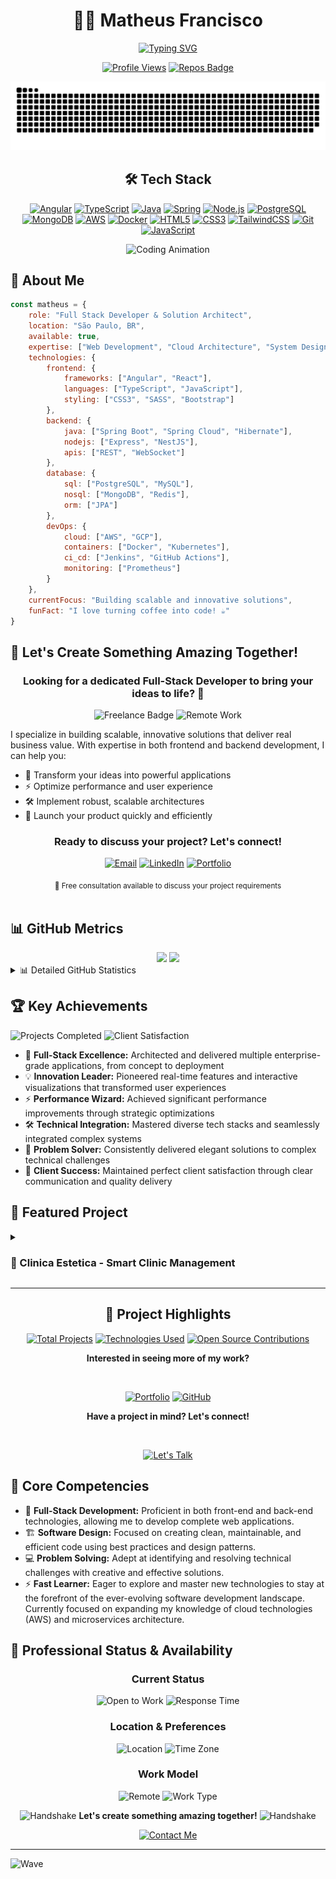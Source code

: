 <div align="center">

# 👨‍💻 Matheus Francisco

[![Typing SVG](https://readme-typing-svg.herokuapp.com?font=Fira+Code&pause=1000&color=2E9FD1&center=true&vCenter=true&width=435&lines=Full+Stack+Developer;Passionate+about+Technology;Always+Learning)](https://git.io/typing-svg)

[![Profile Views](https://komarev.com/ghpvc/?username=mathfrancisco&color=blue&style=flat-square)](https://github.com/mathfrancisco)
[![Repos Badge](https://badges.pufler.dev/repos/mathfrancisco)](https://badges.pufler.dev)

![Contribution Snake](https://raw.githubusercontent.com/platane/snk/output/github-contribution-grid-snake-dark.svg)

</div>

<div align="center">

## 🛠️ Tech Stack

[![Angular](https://img.shields.io/badge/Angular-DD0031?style=for-the-badge&logo=angular&logoColor=white)](https://angular.io/)
[![TypeScript](https://img.shields.io/badge/TypeScript-007ACC?style=for-the-badge&logo=typescript&logoColor=white)](https://www.typescriptlang.org/)
[![Java](https://img.shields.io/badge/Java-ED8B00?style=for-the-badge&logo=openjdk&logoColor=white)](https://www.java.com/)
[![Spring](https://img.shields.io/badge/Spring-6DB33F?style=for-the-badge&logo=spring&logoColor=white)](https://spring.io/)
[![Node.js](https://img.shields.io/badge/Node.js-43853D?style=for-the-badge&logo=node.js&logoColor=white)](https://nodejs.org/)
[![PostgreSQL](https://img.shields.io/badge/PostgreSQL-316192?style=for-the-badge&logo=postgresql&logoColor=white)](https://www.postgresql.org/)
[![MongoDB](https://img.shields.io/badge/MongoDB-4EA94B?style=for-the-badge&logo=mongodb&logoColor=white)](https://www.mongodb.com/)
[![AWS](https://img.shields.io/badge/AWS-232F3E?style=for-the-badge&logo=amazon-aws&logoColor=white)](https://aws.amazon.com/)
[![Docker](https://img.shields.io/badge/Docker-2496ED?style=for-the-badge&logo=docker&logoColor=white)](https://www.docker.com/)
[![HTML5](https://img.shields.io/badge/HTML5-E34F26?style=for-the-badge&logo=html5&logoColor=white)](https://developer.mozilla.org/en-US/docs/Web/Guide/HTML/HTML5)
[![CSS3](https://img.shields.io/badge/CSS3-1572B6?style=for-the-badge&logo=css3&logoColor=white)](https://developer.mozilla.org/en-US/docs/Web/CSS)
[![TailwindCSS](https://img.shields.io/badge/Tailwind_CSS-38B2AC?style=for-the-badge&logo=tailwind-css&logoColor=white)](https://tailwindcss.com/)
[![Git](https://img.shields.io/badge/Git-F05033?style=for-the-badge&logo=git&logoColor=white)](https://git-scm.com/)
[![JavaScript](https://img.shields.io/badge/JavaScript-F7DF1E?style=for-the-badge&logo=javascript&logoColor=black)](https://www.javascript.com/)
</div>

<div align="center">
  <img src="https://github.com/mathfrancisco/mathfrancisco/assets/81334745/05505afe-8cb6-44ca-b299-0e11d2bf7e6a" alt="Coding Animation" width="500px">
</div>


## 💫 About Me

```javascript
const matheus = {
    role: "Full Stack Developer & Solution Architect",
    location: "São Paulo, BR",
    available: true,
    expertise: ["Web Development", "Cloud Architecture", "System Design"],
    technologies: {
        frontend: {
            frameworks: ["Angular", "React"],
            languages: ["TypeScript", "JavaScript"],
            styling: ["CSS3", "SASS", "Bootstrap"]
        },
        backend: {
            java: ["Spring Boot", "Spring Cloud", "Hibernate"],
            nodejs: ["Express", "NestJS"],
            apis: ["REST", "WebSocket"]
        },
        database: {
            sql: ["PostgreSQL", "MySQL"],
            nosql: ["MongoDB", "Redis"],
            orm: ["JPA"]
        },
        devOps: {
            cloud: ["AWS", "GCP"],
            containers: ["Docker", "Kubernetes"],
            ci_cd: ["Jenkins", "GitHub Actions"],
            monitoring: ["Prometheus"]
        }
    },
    currentFocus: "Building scalable and innovative solutions",
    funFact: "I love turning coffee into code! ☕"
}
```

## 🤝 Let's Create Something Amazing Together!

<div align="center">
  <h3>Looking for a dedicated Full-Stack Developer to bring your ideas to life? 🎯</h3>
  
  ![Freelance Badge](https://img.shields.io/badge/Status-Available_for_Projects-success?style=for-the-badge&logo=rocket&logoColor=white)
  ![Remote Work](https://img.shields.io/badge/Remote-Worldwide-blue?style=for-the-badge&logo=zoom&logoColor=white)
</div>

I specialize in building scalable, innovative solutions that deliver real business value. With expertise in both frontend and backend development, I can help you:

- 🌟 Transform your ideas into powerful applications
- ⚡ Optimize performance and user experience
- 🛠️ Implement robust, scalable architectures
- 🚀 Launch your product quickly and efficiently

<div align="center">
  <h3>Ready to discuss your project? Let's connect!</h3>
  
  [![Email](https://img.shields.io/badge/Email-D14836?style=for-the-badge&logo=gmail&logoColor=white)](mailto:math.francisco2@gmail.com)
  [![LinkedIn](https://img.shields.io/badge/LinkedIn-0077B5?style=for-the-badge&logo=linkedin&logoColor=white)](https://www.linkedin.com/in/matheus-francisco-1a33381b3/)
  [![Portfolio](https://img.shields.io/badge/Portfolio-000000?style=for-the-badge&logo=notion&logoColor=white)](https://mathfrancisco.netlify.app)
</div>

<div align="center">
  <sub>💬 Free consultation available to discuss your project requirements</sub>
</div>

<br>

## 📊 GitHub Metrics

<div align="center">
  <img height="180em" src="https://github-readme-stats.vercel.app/api?username=mathfrancisco&show_icons=true&theme=radical&hide_border=true&include_all_commits=true&count_private=true" />
  <img height="180em" src="https://github-readme-stats.vercel.app/api/top-langs/?username=mathfrancisco&layout=compact&theme=radical&hide_border=true" />
</div>

<details>
<summary>📊 Detailed GitHub Statistics</summary>
<br>
<img src="https://github-profile-summary-cards.vercel.app/api/cards/profile-details?username=mathfrancisco&theme=radical" />
<img src="https://github-profile-summary-cards.vercel.app/api/cards/repos-per-language?username=mathfrancisco&theme=radical" />
<img src="https://github-profile-summary-cards.vercel.app/api/cards/most-commit-language?username=mathfrancisco&theme=radical" />
</details>

## 🏆 Key Achievements

![Projects Completed](https://img.shields.io/badge/Projects_Completed-10+-success?style=flat-square&logo=checkmarx&logoColor=white)
![Client Satisfaction](https://img.shields.io/badge/Client_Satisfaction-100%25-blue?style=flat-square&logo=trustpilot&logoColor=white)

- 🚀 **Full-Stack Excellence:** Architected and delivered multiple enterprise-grade applications, from concept to deployment
- 💡 **Innovation Leader:** Pioneered real-time features and interactive visualizations that transformed user experiences
- ⚡ **Performance Wizard:** Achieved significant performance improvements through strategic optimizations
- 🛠️ **Technical Integration:** Mastered diverse tech stacks and seamlessly integrated complex systems
- 🎯 **Problem Solver:** Consistently delivered elegant solutions to complex technical challenges
- 🤝 **Client Success:** Maintained perfect client satisfaction through clear communication and quality delivery


## 💼 Featured Project

<details>
<summary><h3>🏥 Clinica Estetica - Smart Clinic Management</h3></summary>

![Tech Stack](https://img.shields.io/badge/Stack-Full_Stack-blue?style=for-the-badge)
![Status](https://img.shields.io/badge/Status-Live-success?style=for-the-badge)

Revolutionizing clinic management with smart scheduling and automated workflows.

**🎯 Key Features:**
- 📅 Smart Appointment System
- 👥 Staff Management Dashboard
- 📱 Client Mobile App
- 🔔 Automated Notifications

**🛠️ Tech Stack:**
- Frontend: `Angular` `TypeScript` `Material UI`
- Backend: `Spring Boot` `PostgreSQL` `Redis`
- DevOps: `Docker` `AWS`

**💫 Impact:** Reduced scheduling conflicts by 95% and improved client satisfaction rates.

[🔗 View Project](https://github.com/mathfrancisco/nexus) · [📱 Live Demo](https://nexus-ia.netlify.app/)
</details>

---


<div align="center">

## 🚀 Project Highlights
</div>

<div align="center">

[![Total Projects](https://img.shields.io/badge/Total_Projects-2+-brightgreen?style=for-the-badge&logo=github&logoColor=white)](https://github.com/mathfrancisco)
[![Technologies Used](https://img.shields.io/badge/Technologies-10%2B-blue?style=for-the-badge&logo=stack-overflow&logoColor=white)](#tech-stack)  <!-- Link to Tech Stack section -->
[![Open Source Contributions](https://img.shields.io/badge/Open_Source-Contributions-orange?style=for-the-badge&logo=opensourceinitiative&logoColor=white)](https://github.com/mathfrancisco/your-open-source-repo)  <!-- If applicable -->


**Interested in seeing more of my work?**

<br/>

[![Portfolio](https://img.shields.io/badge/View_Portfolio-brightgreen?style=for-the-badge&logo=dribbble&logoColor=white)](https://mathfrancisco.netlify.app)
[![GitHub](https://img.shields.io/badge/Check_My_GitHub-181717?style=for-the-badge&logo=github&logoColor=white)](https://github.com/mathfrancisco)


**Have a project in mind?  Let's connect!**

<br/>

[![Let's Talk](https://img.shields.io/badge/Discuss_Your_Project-blue?style=for-the-badge&logo=google-meet&logoColor=white)](mailto:math.francisco2@gmail.com)

</div>
</div>


## 🎯 Core Competencies

* 🚀 **Full-Stack Development:** Proficient in both front-end and back-end technologies, allowing me to develop complete web applications.
* 🏗️ **Software Design:**  Focused on creating clean, maintainable, and efficient code using best practices and design patterns.
* 💻 **Problem Solving:**  Adept at identifying and resolving technical challenges with creative and effective solutions.
* ⚡ **Fast Learner:** Eager to explore and master new technologies to stay at the forefront of the ever-evolving software development landscape.  Currently focused on expanding my knowledge of cloud technologies (AWS) and microservices architecture.


## 💼 Professional Status & Availability

<div align="center">

### Current Status
![Open to Work](https://img.shields.io/badge/Status-Available_for_Projects-22C55E?style=for-the-badge&logo=headspace&logoColor=white)
![Response Time](https://img.shields.io/badge/Response_Time-24h-FF6B6B?style=for-the-badge&logo=clockify&logoColor=white)

### Location & Preferences
![Location](https://img.shields.io/badge/📍_São_Paulo,_BR-blue?style=for-the-badge)
![Time Zone](https://img.shields.io/badge/🕒_GMT--3-4A5568?style=for-the-badge)

### Work Model
![Remote](https://img.shields.io/badge/Remote_Work-Available-3B82F6?style=for-the-badge&logo=zoom&logoColor=white)
![Work Type](https://img.shields.io/badge/Full--Time_|_Freelance-22C55E?style=for-the-badge&logo=buffer&logoColor=white)

<div align="center">
  <img src="https://raw.githubusercontent.com/Tarikul-Islam-Anik/Animated-Fluent-Emojis/master/Emojis/Hand%20gestures/Handshake.png" alt="Handshake" width="25" height="25" />
  <strong>Let's create something amazing together!</strong>
  <img src="https://raw.githubusercontent.com/Tarikul-Islam-Anik/Animated-Fluent-Emojis/master/Emojis/Hand%20gestures/Handshake.png" alt="Handshake" width="25" height="25" />
</div>

[![Contact Me](https://img.shields.io/badge/Start_a_Project-2E9FD1?style=for-the-badge&logo=gmail&logoColor=white)](mailto:math.francisco2@gmail.com)

</div>

---

![Wave](https://raw.githubusercontent.com/Trilokia/Trilokia/379277808c61ef204768a61bbc5d25bc7798ccf1/bottom_header.svg)


